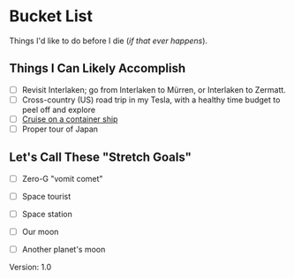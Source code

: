 
# Bucket List

Things I'd like to do before I die (*if that ever happens*). 

## Things I Can Likely Accomplish

- [ ] Revisit Interlaken; go from Interlaken to Mürren, or Interlaken to Zermatt.
- [ ] Cross-country (US) road trip in my Tesla, with a healthy time budget to peel off and explore
- [ ] [Cruise on a container ship](https://www.freighterexpeditions.com.au/cruising-on-a-container-ship)
- [ ] Proper tour of Japan

## Let's Call These "Stretch Goals"

- [ ] Zero-G "vomit comet"
- [ ] Space tourist
- [ ] Space station
- [ ] Our moon
- [ ] Another planet's moon


Version: 1.0
